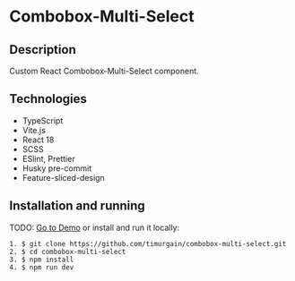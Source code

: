 # Combobox-Multi-Select

## Description

Custom React Combobox-Multi-Select component.

## Technologies

- TypeScript
- Vite.js
- React 18
- SCSS
- ESlint, Prettier
- Husky pre-commit
- Feature-sliced-design

## Installation and running

TODO: [Go to Demo]() or install and run it locally:

```
1. $ git clone https://github.com/timurgain/combobox-multi-select.git
2. $ cd combobox-multi-select
3. $ npm install
4. $ npm run dev
```
